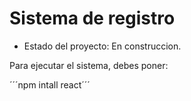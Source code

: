 <h1> Sistema de registro</h1>

- Estado del proyecto: En construccion.

Para ejecutar el sistema, debes poner:

´´´npm intall react´´´
